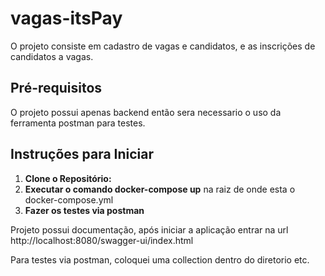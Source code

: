 # vagas-itsPay

O projeto consiste em cadastro de vagas e candidatos, e as inscrições de candidatos a vagas.

## Pré-requisitos

O projeto possui apenas backend então sera necessario o uso da ferramenta postman para testes.

## Instruções para Iniciar

1. **Clone o Repositório:**
2. **Executar o comando docker-compose up** na raiz de onde esta o docker-compose.yml
3. **Fazer os testes via postman**

Projeto possui documentação, após iniciar a aplicação entrar na url http://localhost:8080/swagger-ui/index.html

Para testes via postman, coloquei uma collection dentro do diretorio etc.